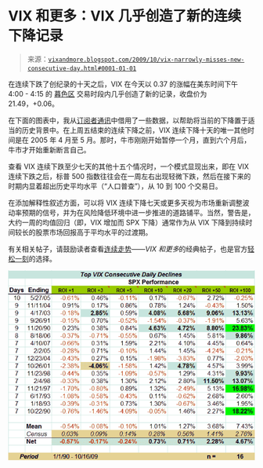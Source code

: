 <!--yml

分类：未分类

日期：2024-05-18 17:25:57

-->

# VIX 和更多：VIX 几乎创造了新的连续下降记录

> 来源：[`vixandmore.blogspot.com/2009/10/vix-narrowly-misses-new-consecutive-day.html#0001-01-01`](http://vixandmore.blogspot.com/2009/10/vix-narrowly-misses-new-consecutive-day.html#0001-01-01)

在连续下跌了创纪录的十天之后，VIX 在今天以 0.37 的涨幅在美东时间下午 4:00 - 4:15 的 [暮色区](http://vixandmore.blogspot.com/search/label/twilight%20zone) 交易时段内几乎创造了新的记录，收盘价为 21.49，+0.06。

在下面的图表中，我从[订阅者通讯](http://vixandmoresubscriber.blogspot.com/)中借用了一些数据，以帮助将当前的下降置于适当的历史背景中。在上周五结束的连续下降之前，VIX 连续下降十天的唯一其他时间是在 2005 年 4 月至 5 月。那时，牛市刚刚开始暂停一个月，直到六个月后，牛市才开始重新断言自己。

查看 VIX 连续下跌至少七天的其他十五个情况时，一个模式显现出来，即在 VIX 连续下跌之后，标普 500 指数往往会在一周左右出现轻微下跌，然后在接下来的时期内显着超出历史平均水平（“人口普查”），从 10 到 100 个交易日。

在添加解释性叙述方面，可以将 VIX 连续下降七天或更多天视为市场重新调整波动率预期的信号，并为在风险降低环境中进一步推进的道路铺平。当然，警告是，大约一周的均值回归（即，VIX 增加而 SPX 下降）通常作为从 VIX 下降到持续时间较长的股票市场回报高于平均水平的过渡期。

有关相关帖子，请鼓励读者查看[连续走势](http://vixandmore.blogspot.com/2007/03/streaking.html)——*VIX 和更多*的经典帖子，也是官方[轻松一刻](http://vixandmore.blogspot.com/search/label/lighter%20side)的选择。

![](img/12550c30c4b8b02038cdc6e47d731cb8.png)
